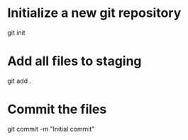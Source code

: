 # Initialize a new git repository
git init

# Add all files to staging
git add .

# Commit the files
git commit -m "Initial commit"
